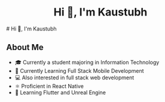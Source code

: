 <h1 align="center">Hi 👋, I'm Kaustubh</h1>
# Hi 👋, I'm Kaustubh


## About Me
- 🎓 Currently a student majoring in Information Technology
- 📱 Currently Learning Full Stack Mobile Development
- 💻 Also interested in full stack web development
- ⚛️ Proficient in React Native
- 🚀 Learning Flutter and Unreal Engine
